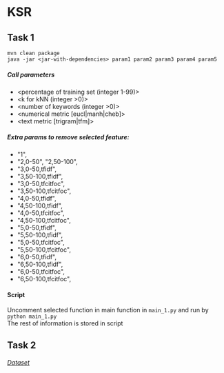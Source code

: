 # KSR

## Task 1
`mvn clean package` \
`java -jar <jar-with-dependencies> param1 param2 param3 param4 param5`

##### Call parameters 
* <percentage of training set (integer 1-99)> 
* <k for kNN (integer >0)> 
* <number of keywords (integer >0)>
* <numerical metric [eucl|manh|cheb]>
* <text metric [trigram|tfm]>

##### Extra params to remove selected feature:
* "1",
* "2,0-50", "2,50-100",
* "3,0-50,tfidf", 
* "3,50-100,tfidf", 
* "3,0-50,tfcitfoc", 
* "3,50-100,tfcitfoc",
* "4,0-50,tfidf", 
* "4,50-100,tfidf", 
* "4,0-50,tfcitfoc", 
* "4,50-100,tfcitfoc",
* "5,0-50,tfidf", 
* "5,50-100,tfidf", 
* "5,0-50,tfcitfoc", 
* "5,50-100,tfcitfoc",
* "6,0-50,tfidf", 
* "6,50-100,tfidf", 
* "6,0-50,tfcitfoc", 
* "6,50-100,tfcitfoc",

#### Script
Uncomment selected function in main function in `main_1.py` and run by `python main_1.py`\
The rest of information is stored in script

## Task 2

###### [Dataset](https://www.kaggle.com/sogun3/uspollution) 
